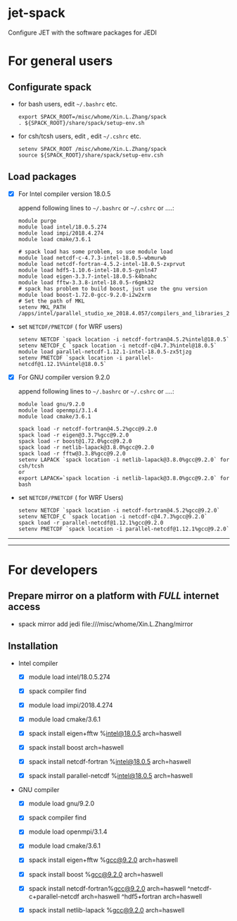 # jet-spack

  Configure JET with the software packages for JEDI 


# **For general users**

  ## Configurate spack

  - for bash users, edit `~/.bashrc` etc.
  
    ```
    export SPACK_ROOT=/misc/whome/Xin.L.Zhang/spack
    . ${SPACK_ROOT}/share/spack/setup-env.sh
    ```

  - for csh/tcsh users, edit , edit `~/.cshrc` etc.
    ```
    setenv SPACK_ROOT /misc/whome/Xin.L.Zhang/spack
    source ${SPACK_ROOT}/share/spack/setup-env.csh
    ```

  ## Load packages

  - [x] For Intel compiler version 18.0.5
  
    append following lines to `~/.bashrc` or `~/.cshrc` or ....:
   
    ```
    module purge
    module load intel/18.0.5.274
    module load impi/2018.4.274
    module load cmake/3.6.1
    
    # spack load has some problem, so use module load
    module load netcdf-c-4.7.3-intel-18.0.5-wbmurwb
    module load netcdf-fortran-4.5.2-intel-18.0.5-zxprvut
    module load hdf5-1.10.6-intel-18.0.5-gynln47
    module load eigen-3.3.7-intel-18.0.5-k4bnahc
    module load fftw-3.3.8-intel-18.0.5-r6gmk32
    # spack has problem to build boost, just use the gnu version
    module load boost-1.72.0-gcc-9.2.0-i2w2xrm
    # Set the path of MKL
    setenv MKL_PATH /apps/intel/parallel_studio_xe_2018.4.057/compilers_and_libraries_2018/linux/mkl
    ```
  - set `NETCDF/PNETCDF` ( for WRF users)
  
    ```
    setenv NETCDF `spack location -i netcdf-fortran@4.5.2%intel@18.0.5`
    setenv NETCDF_C `spack location -i netcdf-c@4.7.3%intel@18.0.5`
    module load parallel-netcdf-1.12.1-intel-18.0.5-zx5tjzg
    setenv PNETCDF `spack location -i parallel-netcdf@1.12.1%%intel@18.0.5`
    ```
    
  - [x] For GNU compiler version 9.2.0
  
    append following lines to `~/.bashrc` or `~/.cshrc` or ....:
   
    ```
    module load gnu/9.2.0
    module load openmpi/3.1.4
    module load cmake/3.6.1
    
    spack load -r netcdf-fortran@4.5.2%gcc@9.2.0
    spack load -r eigen@3.3.7%gcc@9.2.0
    spack load -r boost@1.72.0%gcc@9.2.0
    spack load -r netlib-lapack@3.8.0%gcc@9.2.0
    spack load -r fftw@3.3.8%gcc@9.2.0
    setenv LAPACK `spack location -i netlib-lapack@3.8.0%gcc@9.2.0` for csh/tcsh
    or
    export LAPACK=`spack location -i netlib-lapack@3.8.0%gcc@9.2.0` for bash
    ```
  - set `NETCDF/PNETCDF` ( for WRF Users)
  
    ```
    setenv NETCDF `spack location -i netcdf-fortran@4.5.2%gcc@9.2.0`
    setenv NETCDF_C `spack location -i netcdf-c@4.7.3%gcc@9.2.0`
    spack load -r parallel-netcdf@1.12.1%gcc@9.2.0
    setenv PNETCDF `spack location -i parallel-netcdf@1.12.1%gcc@9.2.0`
    ```

---
---

# **For developers**

  ## Prepare mirror on a platform with *FULL* internet access

  - spack mirror add jedi file:///misc/whome/Xin.L.Zhang/mirror

  ## Installation

  - Intel compiler

    - [x] module load intel/18.0.5.274
    - [x] spack compiler find
    - [x] module load impi/2018.4.274
    - [x] module load cmake/3.6.1
  
    - [x] spack install eigen+fftw %intel@18.0.5 arch=haswell
    - [x] spack install boost arch=haswell
    - [x] spack install netcdf-fortran %intel@18.0.5 arch=haswell
  
    - [x] spack install parallel-netcdf %intel@18.0.5 arch=haswell


  - GNU compiler
  
    - [x] module load gnu/9.2.0
    - [x] spack compiler find
    - [x] module load openmpi/3.1.4
    - [x] module load cmake/3.6.1
    
    - [x] spack install eigen+fftw %gcc@9.2.0 arch=haswell
    - [x] spack install boost %gcc@9.2.0 arch=haswell
    - [x] spack install netcdf-fortran%gcc@9.2.0 arch=haswell ^netcdf-c+parallel-netcdf arch=haswell ^hdf5+fortran arch=haswell
    - [x] spack install netlib-lapack %gcc@9.2.0 arch=haswell
 
